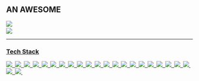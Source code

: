 ## **AN AWESOME**

<img src="https://img.shields.io/badge/awesome__devnet@outlook.com-3DDC84?label=E-MAIL&style=flat-square&logo=Microsoft%20Outlook&logoColor=WHITE&color=0078D4"/> &nbsp; <br>
 <a href="https://awslab.tistory.com" target="_blank"><img src="https://img.shields.io/badge/https://awslab.tistory.com-3DDC84?label=BLOG&style=flat-square&logo=Tistory&logoColor=WHITE&color=8D6748"/>

---
### **Tech Stack**

<img src="https://img.shields.io/badge/X86__64_Assembly-3DDC84?style=flat-square&logo=Intel&logoColor=FFFFFF&color=0071C5"/>&nbsp;
<img src="https://img.shields.io/badge/GCC-3DDC84?style=flat-square&logo=GNU&logoColor=FFFFFF&color=A42E2B"/>&nbsp;
<img src="https://img.shields.io/badge/BASH-3DDC84?style=flat-square&logo=GNU%20BASH&logoColor=FFFFFF&color=343434"/>&nbsp;
<img src="https://img.shields.io/badge/C99-3DDC84?style=flat-square&logo=C&logoColor=FFFFFF&color=A8B9CC"/>&nbsp;
<img src="https://img.shields.io/badge/MSVC-3DDC84?style=flat-square&logo=C&logoColor=FFFFFF&color=0B556A"/>&nbsp;
<img src="https://img.shields.io/badge/CSharp-3DDC84?style=flat-square&logo=C%20Sharp&logoColor=FFFFFF&color=239120"/>&nbsp;
<img src="https://img.shields.io/badge/JavaScript-3DDC84?style=flat-square&logo=JavaScript&logoColor=232323&color=F7DF1E"/>&nbsp;
<img src="https://img.shields.io/badge/jQuery-3DDC84?style=flat-square&logo=jQuery&logoColor=232323&logoColor=FFFFFF&color=0769AD"/>&nbsp;
<img src="https://img.shields.io/badge/OpenGL-3DDC84?style=flat-square&logo=OpenGL&logoColor=FFFFFF&color=5586A4"/>&nbsp;
<img src="https://img.shields.io/badge/HTML5-3DDC84?style=flat-square&logo=HTML5&logoColor=FFFFFF&color=E34F26"/>&nbsp;
<img src="https://img.shields.io/badge/CSS-3DDC84?style=flat-square&logo=CSS3&color=1572B6"/>&nbsp;
<img src="https://img.shields.io/badge/Node.js-3DDC84?style=flat-square&logo=Node.js&logoColor=FFFFFF&color=339933"/>&nbsp;
<img src="https://img.shields.io/badge/PHP-3DDC84?style=flat-square&logo=PHP&logoColor=FFFFFF&color=777BB4"/>&nbsp;
<img src="https://img.shields.io/badge/TypeScript-3DDC84?style=flat-square&logo=TypeScript&logoColor=FFFFFF&color=3178C6"/>&nbsp;
<img src="https://img.shields.io/badge/Python-3DDC84?style=flat-square&logo=Python&logoColor=FFFFFF&color=3776AB"/>&nbsp;
<img src="https://img.shields.io/badge/BootStrap-3DDC84?style=flat-square&logo=Bootstrap&logoColor=FFFFFF&color=7952B3"/>&nbsp;
<img src="https://img.shields.io/badge/Spring-3DDC84?style=flat-square&logo=Spring&logoColor=FFFFFF&color=6DB33F"/>&nbsp;
 <img src="https://img.shields.io/badge/Spring__Boot-3DDC84?style=flat-square&logo=Spring%20Boot&logoColor=FFFFFF&color=6DB33F"/>&nbsp;
 <img src="https://img.shields.io/badge/GitHub-3DDC84?style=flat-square&logo=GitHub&color=000000"/>&nbsp;
<img src="https://img.shields.io/badge/MongoDB-3DDC84?style=flat-square&logo=MongoDB&logoColor=FFFFFF&color=47A248"/>&nbsp;
<img src="https://img.shields.io/badge/MySQL-3DDC84?style=flat-square&logo=MySQL&logoColor=FFFFFF&color=4479A1"/>&nbsp;
<img src="https://img.shields.io/badge/Linux-3DDC84?style=flat-square&logo=Linux&logoColor=000000&color=FCC624"/>&nbsp;
<img src="https://img.shields.io/badge/Machintosh-3DDC84?style=flat-square&logo=macOS&logoColor=FFFFFF&color=000000"/>&nbsp;

